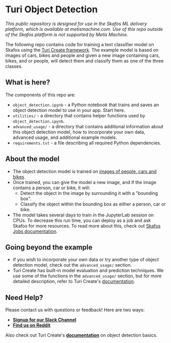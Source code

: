 # Turi Object Detection

_This public repository is designed for use in the Skafos ML delivery platform, which is available at metismachine.com. Use of this repo outside of the Skafos platform is not supported by Metis Machine._

The following repo contains code for training a text classifier model on Skafos using the [Turi Create framework](https://apple.github.io/turicreate/docs/userguide/object_detection/). The example model is based on images of cars, bikes and people and given a new image containing cars, bikes, and or people, will detect them and classify them as one of the three classes.

## What is here?
The components of this repo are:

-  `object_detection.ipynb` - a Python notebook that trains and saves an object detection model to use in your app. Start here.
-  `utilities/` - a directory that contains helper functions used by `object_detection.ipynb`.
-  `advanced_usage/` - a directory that contains additional information about this object detection model, how to incorporate your own data, advanced usage, and additional example models.
-  `requirements.txt` - a file describing all required Python dependencies.

## About the model
-  The object detection model is trained on [images of people, cars and bikes](https://lear.inrialpes.fr/people/marszalek/data/ig02/).
-  Once trained, you can give the model a new image, and if the image contains a person, car or bike, it will:
    -  Detect the object in the image by surrounding it with a "bounding box".
    -  Classify the object within the bounding box as either a person, car or bike. 
-  The model takes several days to train in the JupyterLab session on CPUs. To decrease this run time, you can deploy as a job and ask Skafos for more resources. To read more about this, check out [Skafos Jobs documentation](https://docs.metismachine.io/docs/jobs-1).

## Going beyond the example
- If you wish to incorporate your own data or try another type of object detection model, check out the `advanced_usage/` section.
- Turi Create has built-in model evaluation and prediction techniques. We use some of the functions  in the `advanced_usage/` section, but for more detailed description, refer to Turi Create's [documentation](https://apple.github.io/turicreate/docs/api/turicreate.toolkits.evaluation.html).

## Need Help?
Please contact us with questions or feedback! Here are two ways:

-  [**Signup for our Slack Channel**](https://skafosai.slack.com)
-  [**Find us on Reddit**](https://reddit.com/r/skafos) 

Also check out Turi Create's [**documentation**](https://apple.github.io/turicreate/docs/userguide/object_detection) on object detection basics.